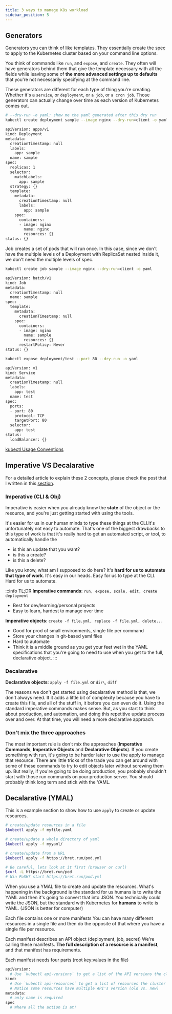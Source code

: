 ```yaml
---
title: 3 ways to manage K8s workload
sidebar_position: 5
---
```


## Generators
Generators you can think of like templates. They essentially create the spec to apply to the Kubernetes cluster based on your command line options.


You think of commands like `run`, and `expose`, and `create`. They often will have generators behind them that give the template necessary with all the fields while leaving some of **the more advanced settings up to defaults** that you're not necessarily specifying at the command line. 

These generators are different for each type of thing you're creating. Whether it's a `service`, or `deployment`, or `a job`, or `a cron job`. Those generators can actually change over time as each version of Kubernetes comes out.

```bash
# --dry-run -o yaml: show me the yaml generated after this dry run
kubectl create deployment sample --image nginx --dry-run=client -o yaml

apiVersion: apps/v1
kind: Deployment
metadata:
  creationTimestamp: null
  labels:
    app: sample
  name: sample
spec:
  replicas: 1
  selector:
    matchLabels:
      app: sample
  strategy: {}
  template:
    metadata:
      creationTimestamp: null
      labels:
        app: sample
    spec:
      containers:
      - image: nginx
        name: nginx
        resources: {}
status: {}
```


Job creates a set of pods that will run once.
In this case, since we don't have the multiple levels of a Deployment with ReplicaSet nested inside it, we don't need the multiple levels of spec.
```bash
kubectl create job sample --image nginx --dry-run=client -o yaml

apiVersion: batch/v1
kind: Job
metadata:
  creationTimestamp: null
  name: sample
spec:
  template:
    metadata:
      creationTimestamp: null
    spec:
      containers:
      - image: nginx
        name: sample
        resources: {}
      restartPolicy: Never
status: {}
```

```bash
kubectl expose deployment/test --port 80 --dry-run -o yaml

apiVersion: v1
kind: Service
metadata:
  creationTimestamp: null
  labels:
    app: test
  name: test
spec:
  ports:
  - port: 80
    protocol: TCP
    targetPort: 80
  selector:
    app: test
status:
  loadBalancer: {}
```
[kubectl Usage Conventions](https://kubernetes.io/docs/reference/kubectl/conventions/)



## Imperative VS Decalarative

For a detailed article to explain these 2 concepts, please check the post that I written in this [section](/web-development/programming/paradigm-of-programming/).

### Imperative (CLI & Obj)

Imperative is easier when you already know the **state** of the object or the resource, and you're just getting started with using the tools.

It's easier for us in our human minds to type these things at the CLI.It's unfortunately not easy to automate. That's one of the biggest drawbacks to this type of work is that it's really hard to get an automated script, or tool, to automatically handle the 
- is this an update that you want? 
- is this a create? 
- is this a delete? 

Like you know, what am I supposed to do here? It's **hard for us to automate that type of work**. It's easy in our heads. Easy for us to type at the CLI. Hard for us to automate.

:::info TL;DR
**Imperative commands**: `run, expose, scale, edit, create deployment`
- Best for dev/learning/personal projects
- Easy to learn, hardest to manage over time

**Imperative objects**: `create -f file.yml, replace -f file.yml, delete...`
- Good for prod of small environments, single file per command
- Store your changes in git-based yaml files
- Hard to automate
- Think it is a middle ground as you get your feet wet in the YAML specifications that you're going to need to use 
when you get to the full, declarative object.
:::
### Decalarative

**Declarative objects**: `apply -f file.yml` or `dir\`, `diff`

The reasons we don't get started using decalarative method is that, we don't always need. It it adds a little bit of complexity because you have to create this file, and all of the stuff in, it before you can even do it. Using the standard imperative commands makes sense. But, as you start to think about production, and automation, and doing this repetitive update process over and over. At that time, you will need a more declarative approach.
 
### Don't mix the three approaches

The most important rule is don't mix the approaches (**Imperative Commands**, **Imperative Objects** and **Declarative Objects**). If you create something with run, it's going to be harder later to use the apply to manage that resource. There are little tricks of the trade you can get around with some of these commands to try to edit objects later without screwing them up. But really, if you're going to be doing production, you probably shouldn't start with those run commands on your production server. You should probably think long term and stick with the YAML.


## Decalarative (YMAL)

This is a example section to show how to use `apply` to create or update resources.

```bash
# create/update resources in a file
$kubectl apply -f myfile.yaml

# create/update a whole directory of yaml
$kubectl apply -f myyaml/

# create/update from a URL
$kubectl apply -f https://bret.run/pod.yml

# Be careful, lets look at it first (browser or curl)
$curl -L https://bret.run/pod
# Win PoSH? start https://bret.run/pod.yml
```

When you use a YMAL file to create and update the resources. What's happening in the background is the standard for us humans is to write the YAML and then it's going to convert that into JSON. You technically could write the JSON, but the standard with Kubernetes for **humans** to write is YAML. (JSON is better for computer)

Each file contains one or more manifests 
You can have many different resources in a single file and then do the opposite of that where you have a single file per resource. 

Each manifest describes an API object (deployment, job, secret)
We're calling these manifests. **The full description of a resource is a manifest**, and that manifest has requirements.

Each manifest needs four parts (root key:values in the file) 
```bash
apiVersion:
  # Use `kubectl api-versions` to get a list of the API versions the cluster supports
kind:
  # Use `kubectl api-resources` to get a list of resources the cluster supports
  # Notice some resources have multiple API's version (old vs. new)
metadata:
  # only name is required
spec
  # Where all the action is at!
```
